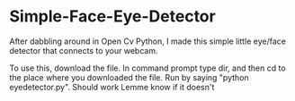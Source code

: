 # Simple-Face-Eye-Detector
After dabbling around in Open Cv Python, I made this simple little eye/face detector that connects to your webcam.

To use this, download the file. In command prompt type dir, and then cd to the place where you downloaded the file. Run by saying "python eyedetector.py". Should work
Lemme know if it doesn't
